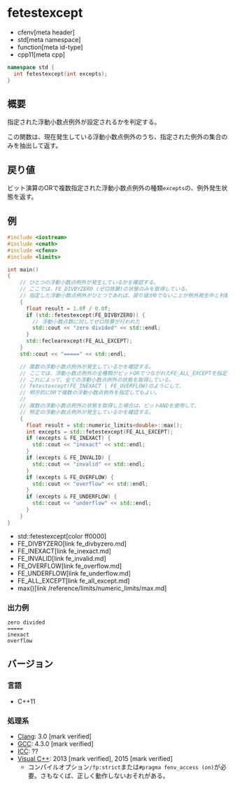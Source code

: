 # fetestexcept
* cfenv[meta header]
* std[meta namespace]
* function[meta id-type]
* cpp11[meta cpp]

```cpp
namespace std {
  int fetestexcept(int excepts);
}
```

## 概要
指定された浮動小数点例外が設定されるかを判定する。

この関数は、現在発生している浮動小数点例外のうち、指定された例外の集合のみを抽出して返す。


## 戻り値
ビット演算のORで複数指定された浮動小数点例外の種類`excepts`の、例外発生状態を返す。


## 例
```cpp example
#include <iostream>
#include <cmath>
#include <cfenv>
#include <limits>

int main()
{
    // ひとつの浮動小数点例外が発生しているかを確認する。
    // ここでは、FE_DIVBYZERO (ゼロ除算)の状態のみを取得している。
    // 指定した浮動小数点例外がひとつであれば、戻り値が0でないことが例外発生中と判断できる
    {
      float result = 1.0f / 0.0f;
      if (std::fetestexcept(FE_DIVBYZERO)) {
        // 浮動小数点数に対してゼロ除算が行われた
        std::cout << "zero divided" << std::endl;
      }
      std::feclearexcept(FE_ALL_EXCEPT);
    }
    std::cout << "=====" << std::endl;

    // 複数の浮動小数点例外が発生しているかを確認する。
    // ここでは、浮動小数点例外の全種類がビットORでつながれたFE_ALL_EXCEPTを指定している。
    // これによって、全ての浮動小数点例外の状態を取得している。
    // fetestexcept(FE_INEXACT | FE_OVERFLOW)のようにして、
    // 明示的にORで複数の浮動小数点例外を指定してもよい。
    //
    // 複数の浮動小数点例外の状態を取得した場合は、ビットANDを使用して、
    // 特定の浮動小数点例外が発生しているかを確認する。
    {
      float result = std::numeric_limits<double>::max();
      int excepts = std::fetestexcept(FE_ALL_EXCEPT);
      if (excepts & FE_INEXACT) {
        std::cout << "inexact" << std::endl;
      }
      if (excepts & FE_INVALID) {
        std::cout << "invalid" << std::endl;
      }
      if (excepts & FE_OVERFLOW) {
        std::cout << "overflow" << std::endl;
      }
      if (excepts & FE_UNDERFLOW) {
        std::cout << "underflow" << std::endl;
      }
    }
}
```
* std::fetestexcept[color ff0000]
* FE_DIVBYZERO[link fe_divbyzero.md]
* FE_INEXACT[link fe_inexact.md]
* FE_INVALID[link fe_invalid.md]
* FE_OVERFLOW[link fe_overflow.md]
* FE_UNDERFLOW[link fe_underflow.md]
* FE_ALL_EXCEPT[link fe_all_except.md]
* max()[link /reference/limits/numeric_limits/max.md]

### 出力例
```
zero divided
=====
inexact
overflow
```


## バージョン
### 言語
- C++11

### 処理系
- [Clang](/implementation.md#clang): 3.0 [mark verified]
- [GCC](/implementation.md#gcc): 4.3.0 [mark verified]
- [ICC](/implementation.md#icc): ??
- [Visual C++](/implementation.md#visual_cpp): 2013 [mark verified], 2015 [mark verified]
	- コンパイルオプション`/fp:strict`または`#pragma fenv_access (on)`が必要。さもなくば、正しく動作しないおそれがある。


